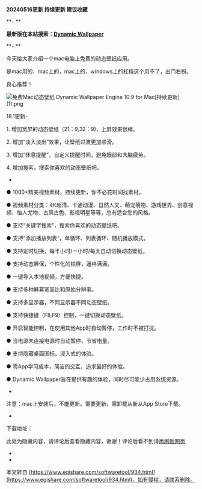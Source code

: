 **20240516更新 持续更新 建议收藏**

**-
**

**最新版在本站搜索：[Dynamic Wallpaper](https://www.eqishare.com/search.php?q=Dynamic%20Wallpape)**

**-
**

今天给大家介绍一个mac电脑上免费的动态壁纸应用。

是mac用的，mac上的，mac上的，windows上的杠精这个用不了，出门右拐。

良心推荐！

![免费Mac动态壁纸 Dynamic Wallpaper Engine 10.9 for Mac[持续更新] (1).png](https://www.eqishare.com/zb_users/upload/2022/05/202205171652768925537138.png "免费Mac动态壁纸 Dynamic Wallpaper Engine 10.9 for Mac[持续更新] (1).png")

18.1更新-

1\. 增加宽屏的动态壁纸（21：9,32：9)，上屏效果很棒。

2\. 增加“淡入淡出”效果，让壁纸过渡更加顺滑。

3\. 增加“休息提醒”，自定义提醒时间，避免眼部和大脑疲劳。

4\. 增加搜索，搜索你喜欢的动态壁纸吧。

-

● 1000+精美视频素材，持续更新，你不必花时间找素材。

● 视频素材分类：4K超清、卡通动漫、自然人文、萌宠萌物、游戏世界、创意视频、怡人尤物、古风古色、影视明星等等，总有适合您的风格。

● 支持“关键字搜索”，搜索你喜欢的动态壁纸吧。

● 支持”添加播放列表“，单循环、列表循环、随机播放模式。

● 支持定时切换，每半小时/一小时/每天自动切换动态壁纸。

● 支持动态屏保，个性化的锁屏，逼格满满。

● 一键导入本地视频，方便快捷。

● 支持多种屏幕宽高比和原始分辨率。

● 支持多显示器，不同显示器不同动态壁纸。

● 支持快捷键（F8,F9）控制，一键切换动态壁纸。

● 开启智能控制，在使用其他App时自动暂停，工作时不被打扰。

● 当电源未连接电源时自动暂停，节省电量。

● 支持隐藏桌面图标，浸入式的体验。

● 零App学习成本，简洁的交互，追求最好的体验。

● Dynamic Wallpaper旨在提供有趣的体验，同时尽可能少占用系统资源。

-

注意：mac上安装后，不能更新。需要更新，需卸载从新从App Store下载。

-

下载地址：

此处为隐藏内容，请评论后查看隐藏内容，谢谢！评论后看不到请[再刷新网页](javascript:location.reload();)

-

-

本文转自 [https://www.eqishare.com/softwaretool/934.html](https://www.eqishare.com/softwaretool/934.html)，如有侵权，请联系删除。